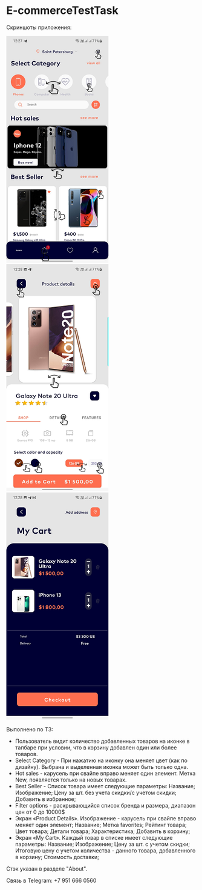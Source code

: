 # E-commerceTestTask
Скриншоты приложения:

![screenshot](https://github.com/MalushkoAA/E-commerceTestTask/blob/master/app/src/main/res/drawable/Screenshot1.png)
![screenshot](https://github.com/MalushkoAA/E-commerceTestTask/blob/master/app/src/main/res/drawable/Screenshot2.png)
![screenshot](https://github.com/MalushkoAA/E-commerceTestTask/blob/master/app/src/main/res/drawable/Screenshot3.png)


Выполнено по ТЗ:
 - Пользователь видит количество добавленных товаров на иконке в тапбаре при условии, что в корзину добавлен один или более товаров.
 - Select Category - При нажатию на иконку она меняет цвет (как по дизайну). Выбрана и выделенная иконка может быть только одна.
 - Hot sales - карусель при свайпе вправо меняет один элемент. Метка New, появляется только на новых товарах.
 - Best Seller - Список товара имеет следующие параметры: Название; Изображение; Цену за шт. без учета скидки/с учетом скидки; Добавить в избранное;
 - Filter options - раскрывающийся список бренда и размера, диапазон цен от 0 до 10000$
 - Экран  «Product Details». Изображение - карусель при свайпе вправо меняет один элемент; Название; Метка favorites; Рейтинг товара; Цвет товара; Детали товара; Характеристика; Добавить в корзину;
 - Экран «My Cart». Каждый товар в списке имеет следующие параметры: Название; Изображение;	Цену за шт. с учетом скидки; Итоговую цену с учетом количества - данного товара, добавленного в корзину; Стоимость доставки;
 
 
 Стэк указан в разделе "About".
 
 
 Связь в Telegram: +7 951 666 0560

